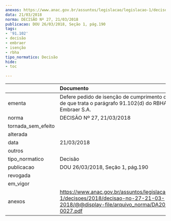 ```yaml
---
anexos: https://www.anac.gov.br/assuntos/legislacao/legislacao-1/decisoes/2018/decisao-no-27-21-03-2018/@@display-file/arquivo_norma/DA2018-0027.pdf
data: 21/03/2018
norma: DECISÃO Nº 27, 21/03/2018
publicacao: DOU 26/03/2018, Seção 1, pág.190
tags:
- '91.102'
- decisão
- embraer
- isenção
- rbha
tipo_normatico: Decisão
hide: 
- toc 
 
---
```


|                    | Documento                                                                                                                                    |
|:-------------------|:---------------------------------------------------------------------------------------------------------------------------------------------|
| ementa             | Defere pedido de isenção de cumprimento do requisito de que trata o parágrafo 91.102(d) do RBHA 91 para a Embraer S.A.                       |
| norma              | DECISÃO Nº 27, 21/03/2018                                                                                                                    |
| tornada_sem_efeito |                                                                                                                                              |
| alterada           |                                                                                                                                              |
| data               | 21/03/2018                                                                                                                                   |
| outros             |                                                                                                                                              |
| tipo_normatico     | Decisão                                                                                                                                      |
| publicacao         | DOU 26/03/2018, Seção 1, pág.190                                                                                                             |
| revogada           |                                                                                                                                              |
| em_vigor           |                                                                                                                                              |
| anexos             | https://www.anac.gov.br/assuntos/legislacao/legislacao-1/decisoes/2018/decisao-no-27-21-03-2018/@@display-file/arquivo_norma/DA2018-0027.pdf |